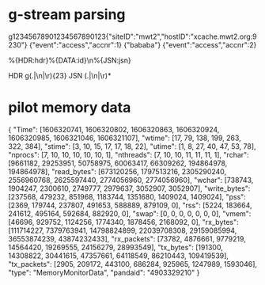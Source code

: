# g-stream parsing

g12345678901234567890123{"siteID":"mwt2","hostID":"xcache.mwt2.org:9230"}
{"event":"access","accnr":1}
{"bababa"}
{"event":"access","accnr":2}

%{HDR:hdr}%{DATA:id}\n%{JSN:jsn}

HDR g(.|\n|\r){23}
JSN (.|\n|\r)*


# pilot memory data
{
    "Time": [1606320741, 1606320802, 1606320863, 1606320924, 1606320985, 1606321046, 1606321107],
    "wtime": [17, 79, 138, 199, 263, 322, 384], 
    "stime": [3, 10, 15, 17, 17, 18, 22], 
    "utime": [1, 8, 27, 40, 47, 53, 78], 
    "nprocs": [7, 10, 10, 10, 10, 10, 1], 
    "nthreads": [7, 10, 10, 11, 11, 11, 1], 
    "rchar": [9661182, 29253951, 50758975, 60063417, 66309262, 194864978, 194864978], 
    "read_bytes": [673120256, 1797513216, 2305290240, 2556960768, 2625597440, 2774056960, 2774056960], 
    "wchar": [738743, 1904247, 2300610, 2749777, 2979637, 3052907, 3052907], 
    "write_bytes": [237568, 479232, 851968, 1183744, 1351680, 1409024, 1409024], 
    "pss": [2369, 179744, 237807, 491653, 588889, 879109, 0], 
    "rss": [5224, 183664, 241612, 495164, 592684, 882920, 0], 
    "swap": [0, 0, 0, 0, 0, 0, 0], 
    "vmem": [46696, 929752, 1124256, 1774340, 1878456, 2168092, 0], 
    "rx_bytes": [111714227, 7379763941, 14798824899, 22039708308, 29159085994, 36553874239, 43874232433],
    "rx_packets": [73782, 4876661, 9779219, 14564420, 19269555, 24156279, 28993549], 
    "tx_bytes": [191300, 14308822, 30441615, 47357661, 64118549, 86210443, 109419539], 
    "tx_packets": [2905, 209172, 443100, 686284, 925965, 1247989, 1593046], 
    "type": "MemoryMonitorData", 
    "pandaid": "4903329210"
}